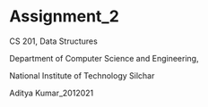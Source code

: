 # Assignment_2
CS 201, Data Structures

Department of Computer Science and Engineering,

National Institute of Technology Silchar

Aditya Kumar_2012021
